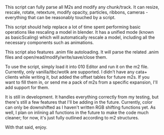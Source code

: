 This script can fully parse all M2s and modify any chunk/track. It can resize, rescale, rotate, retexture, modify opacity, particles, ribbons, cameras - everything that can be reasonably touched by a script.

This script should help replace a lot of time spent performing basic operations like rescaling a model in blender. It has a unified mode (known as basicScaling) which will automatically rescale a model, including all the necessary components such as animations.

This script also features .anim file autoloading. It will parse the related .anim files and open/read/modify/write/save/close them.

To use the script, simply load it into 010 Editor and run it on the m2 file. Currently, only vanilla/tbc/wotlk are supported. I didn't have any cata+ clients while writing it, but added the offset tables for future m2s. If you want to fill them in, or send me a pack of m2s from a specific expansion, I'll add support for them.

It is still in development. It handles everything correctly from my testing, but there's still a few features that I'll be adding in the future. Currently, color can only be downshifted as I haven't written RGB shifting functions yet. As well, I plan on inlining all functions in the future to make the code much cleaner; for now, it's just fully outlined according to m2 structures.

With that said, enjoy.
